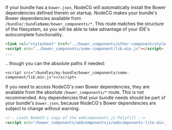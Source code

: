 If your bundle has a `bower.json`, NodeCG will automatically install the Bower dependencies defined therein on startup.
NodeCG makes your bundle's Bower dependencies available from `/bundle/:bundleName/bower_components/*`. This route
matches the structure of the filesystem, so you will be able to take advantage of your IDE's autocomplete functionality.

```html
<link rel="stylesheet" href="../bower_components/other-component/style.min.css">
<script src="../bower_components/some-component/lib.min.js"></script>
...
```

.. though you can the absolute paths if needed:
```
<script src="/bundles/my-bundle/bower_components/some-component/lib.min.js"></script>
```

If you need to access NodeCG's own Bower dependencies, they are available from the absolute `/bower_components/*` route.
This is not recommended. Any dependencies that your bundle needs should be part of your bundle's `bower.json`,
because NodeCG's Bower dependencies are subject to change without warning.
```html
<!-- Loads NodeCG's copy of the webcomponents.js Polyfill -->
<script src="/bower_components/webcomponentsjs/webcomponents-lite.min.js"></script>
```
